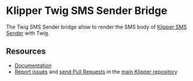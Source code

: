 Klipper Twig SMS Sender Bridge
==============================

The Twig SMS Sender bridge allow to render the SMS body of [Klipper SMS Sender](https://github.com/klipperdev/sms-sender)
with Twig.

Resources
---------

- [Documentation](https://doc.klipper.dev/bridges/twig-sms-sender)
- [Report issues](https://github.com/klipperdev/klipper/issues)
  and [send Pull Requests](https://github.com/klipperdev/klipper/pulls)
  in the [main Klipper repository](https://github.com/klipperdev/klipper)
